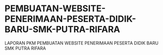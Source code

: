 # PEMBUATAN-WEBSITE-PENERIMAAN-PESERTA-DIDIK-BARU-SMK-PUTRA-RIFARA
LAPORAN PKM PEMBUATAN WEBSITE PENERIMAAN PESERTA DIDIK BARU SMK PUTRA RIFARA
